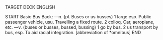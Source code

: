 TARGET DECK
ENGLISH

START
Basic
Bus
Back: —n. (pl. Buses or us busses) 1 large esp. Public passenger vehicle, usu. Travelling a fixed route. 2 colloq. Car, aeroplane, etc. —v. (buses or busses, bussed, bussing) 1 go by bus. 2 us transport by bus, esp. To aid racial integration. [abbreviation of *omnibus]
END
